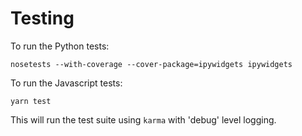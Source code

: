 Testing
=======

To run the Python tests:

    nosetests --with-coverage --cover-package=ipywidgets ipywidgets

To run the Javascript tests:

    yarn test

This will run the test suite using `karma` with 'debug' level logging.
